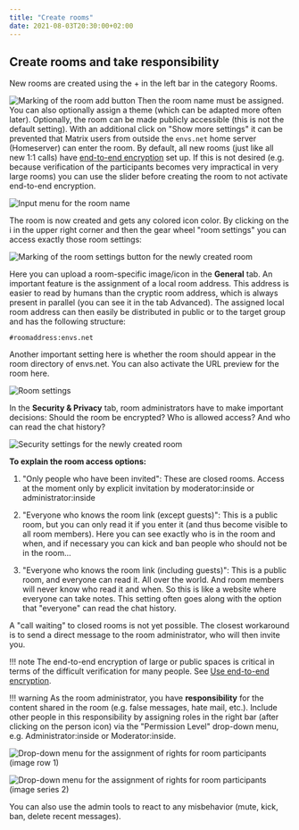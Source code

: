 ```yaml
---
title: "Create rooms"
date: 2021-08-03T20:30:00+02:00
---
```


## Create rooms and take responsibility

New rooms are created using the + in the left bar in the category Rooms.

![Marking of the room add button](/images/01_Rooms_en.png "Marking of the room add button")
Then the room name must be assigned. You can also optionally assign a theme (which can be adapted more often later). Optionally, the room can be made publicly accessible (this is not the default setting). With an additional click on "Show more settings" it can be prevented that Matrix users from outside the `envs.net` home server (Homeserver) can enter the room. By default, all new rooms (just like all new 1:1 calls) have [end-to-end encryption](/encryption/) set up. If this is not desired (e.g. because verification of the participants becomes very impractical in very large rooms) you can use the slider before creating the room to not activate end-to-end encryption.

![Input menu for the room name](/images/02_Rooms_en.png "Input menu for the room name")

The room is now created and gets any colored icon color. By clicking on the i in the upper right corner and then the gear wheel "room settings" you can access exactly those room settings:

![Marking of the room settings button for the newly created room](/images/03_Rooms_en.png "Marking of the room settings button for the newly created room")

Here you can upload a room-specific image/icon in the **General** tab. An important feature is the assignment of a local room address. This address is easier to read by humans than the cryptic room address, which is always present in parallel (you can see it in the tab Advanced). The assigned local room address can then easily be distributed in public or to the target group and has the following structure:

`#roomaddress:envs.net`

Another important setting here is whether the room should appear in the room directory of envs.net. You can also activate the URL preview for the room here.

![Room settings](/images/04_Rooms_en.png "Room settings")

In the **Security & Privacy** tab, room administrators have to make important decisions: Should the room be encrypted? Who is allowed access? And who can read the chat history?

![Security settings for the newly created room](/images/05_Rooms_en.png "Security settings for the newly created room")

**To explain the room access options:**

1. "Only people who have been invited": These are closed rooms. Access at the moment only by explicit invitation by moderator:inside or administrator:inside
2) "Everyone who knows the room link (except guests)": This is a public room, but you can only read it if you enter it (and thus become visible to all room members). Here you can see exactly who is in the room and when, and if necessary you can kick and ban people who should not be in the room...
3. "Everyone who knows the room link (including guests)": This is a public room, and everyone can read it. All over the world. And room members will never know who read it and when. So this is like a website where everyone can take notes. This setting often goes along with the option that "everyone" can read the chat history.

A "call waiting" to closed rooms is not yet possible. The closest workaround is to send a direct message to the room administrator, who will then invite you.

!!! note
	The end-to-end encryption of large or public spaces is critical in terms of the difficult verification for many people. See [Use end-to-end encryption](/encryption/).

!!! warning
	As the room administrator, you have **responsibility** for the content shared in the room (e.g. false messages, hate mail, etc.). Include other people in this responsibility by assigning roles in the right bar (after clicking on the person icon) via the "Permission Level" drop-down menu, e.g. Administrator:inside or Moderator:inside.

![Drop-down menu for the assignment of rights for room participants (image row 1)](/images/06_Users-Permissions-1_en.png "Drop-down menu for the assignment of rights for room participants (image row 1)")

![Drop-down menu for the assignment of rights for room participants (image series 2)](/images/06_Users-Permissions-2_en.png "Drop-down menu for the assignment of rights for room participants (image series 2)")

You can also use the admin tools to react to any misbehavior (mute, kick, ban, delete recent messages).
